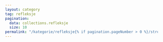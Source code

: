 ```yaml
---
layout: category
tag: refleksje
pagination:
  data: collections.refleksje
  size: 10
permalink: "/kategorie/refleksje{% if pagination.pageNumber > 0 %}/strona-{{ pagination.pageNumber | plus: 1}}{% endif %}/index.html"
---
```

